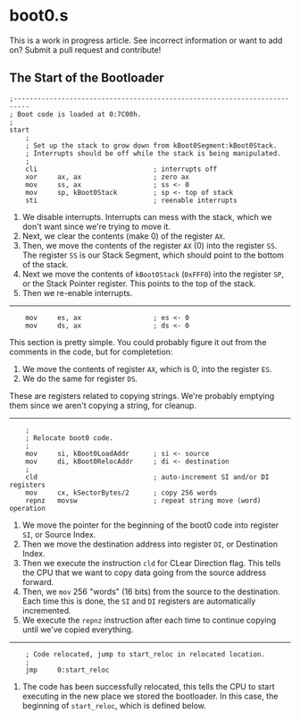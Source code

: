 # boot0.s

This is a work in progress article. See incorrect information or want to add on? Submit a pull request and contribute!

## The Start of the Bootloader

```Assembly
;--------------------------------------------------------------------------
; Boot code is loaded at 0:7C00h.
;
start
    ;
    ; Set up the stack to grow down from kBoot0Segment:kBoot0Stack.
    ; Interrupts should be off while the stack is being manipulated.
    ;
    cli                             ; interrupts off
    xor     ax, ax                  ; zero ax
    mov     ss, ax                  ; ss <- 0
    mov     sp, kBoot0Stack         ; sp <- top of stack
    sti                             ; reenable interrupts
```

1. We disable interrupts. Interrupts can mess with the stack, which we don't want since we're trying to move it.
2. Next, we clear the contents (make 0) of the register `AX`. 
3. Then, we move the contents of the register `AX` (0) into the register `SS`. The register `SS` is our Stack Segment, which should point to the bottom of the stack. 
4. Next we move the contents of `kBoot0Stack` (`0xFFF0`) into the register `SP`, or the Stack Pointer register. This points to the top of the stack. 
5. Then we re-enable interrupts.

---

```Assembly
    mov     es, ax                  ; es <- 0
    mov     ds, ax                  ; ds <- 0
```

This section is pretty simple. You could probably figure it out from the comments in the code, but for completetion:

1. We move the contents of register `AX`, which is 0, into the register `ES`.
2. We do the same for register `DS`.

These are registers related to copying strings. We're probably emptying them since we aren't copying a string, for cleanup.

---

```Assembly
    ;
    ; Relocate boot0 code.
    ;
    mov     si, kBoot0LoadAddr      ; si <- source
    mov     di, kBoot0RelocAddr     ; di <- destination
    ;
    cld                             ; auto-increment SI and/or DI registers
    mov     cx, kSectorBytes/2      ; copy 256 words
    repnz   movsw                   ; repeat string move (word) operation
```

1. We move the pointer for the beginning of the boot0 code into register `SI`, or Source Index. 
2. Then we move the destination address into register `DI`, or Destination Index. 
3. Then we execute the instruction `cld` for CLear Direction flag. This tells the CPU that we want to copy data going from the source address forward. 
4. Then, we `mov` 256 "words" (16 bits) from the source to the destination. Each time this is done, the `SI` and `DI` registers are automatically incremented. 
5. We execute the `repnz` instruction after each time to continue copying until we've copied everything.

---

```Assembly
    ; Code relocated, jump to start_reloc in relocated location.
    ;
    jmp     0:start_reloc
```

1. The code has been successfully relocated, this tells the CPU to start executing in the new place we stored the bootloader. In this case, the beginning of `start_reloc`, which is defined below.
